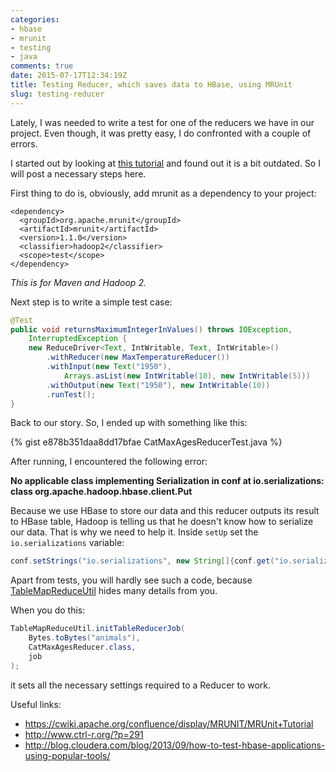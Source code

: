 ```yaml
---
categories:
- hbase
- mrunit
- testing
- java
comments: true
date: 2015-07-17T12:34:19Z
title: Testing Reducer, which saves data to HBase, using MRUnit
slug: testing-reducer
---
```


Lately, I was needed to write a test for one of the reducers we have in our
project. Even though, it was pretty easy, I do confronted with a couple of
errors.

<!--more-->

I started out by looking at [this
tutorial](https://cwiki.apache.org/confluence/display/MRUNIT/MRUnit+Tutorial)
and found out it is a bit outdated. So I will post a necessary steps here.

First thing to do is, obviously, add mrunit as a dependency to your project:

```
<dependency>
  <groupId>org.apache.mrunit</groupId>
  <artifactId>mrunit</artifactId>
  <version>1.1.0</version>
  <classifier>hadoop2</classifier>
  <scope>test</scope>
</dependency>
```

*This is for Maven and Hadoop 2.*

Next step is to write a simple test case:

```java
@Test
public void returnsMaximumIntegerInValues() throws IOException,
    InterruptedException {
    new ReduceDriver<Text, IntWritable, Text, IntWritable>()
        .withReducer(new MaxTemperatureReducer())
        .withInput(new Text("1950"),
            Arrays.asList(new IntWritable(10), new IntWritable(5)))
        .withOutput(new Text("1950"), new IntWritable(10))
        .runTest();
}
```

Back to our story. So, I ended up with something like this:

{% gist e878b351daa8dd17bfae CatMaxAgesReducerTest.java %}

After running, I encountered the following error:

**No applicable class implementing Serialization in conf at io.serializations: class org.apache.hadoop.hbase.client.Put**

Because we use HBase to store our data and this reducer outputs its result to
HBase table, Hadoop is telling us that he doesn't know how to serialize our
data. That is why we need to help it. Inside `setUp` set the
`io.serializations` variable:

```java
conf.setStrings("io.serializations", new String[]{conf.get("io.serializations"), MutationSerialization.class.getName(), ResultSerialization.class.getName()});
```

Apart from tests, you will hardly see such a code, because
[TableMapReduceUtil](https://hbase.apache.org/apidocs/org/apache/hadoop/hbase/mapreduce/TableMapReduceUtil.html)
hides many details from you.

When you do this:

```java
TableMapReduceUtil.initTableReducerJob(
    Bytes.toBytes("animals"),
    CatMaxAgesReducer.class,
    job
);
```

it sets all the necessary settings required to a Reducer to work.

Useful links:

- https://cwiki.apache.org/confluence/display/MRUNIT/MRUnit+Tutorial
- http://www.ctrl-r.org/?p=291
- http://blog.cloudera.com/blog/2013/09/how-to-test-hbase-applications-using-popular-tools/

